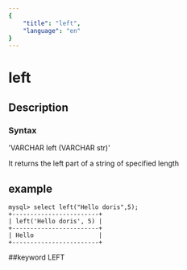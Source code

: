 ```yaml
---
{
    "title": "left",
    "language": "en"
}
---
```


<!-- 
Licensed to the Apache Software Foundation (ASF) under one
or more contributor license agreements.  See the NOTICE file
distributed with this work for additional information
regarding copyright ownership.  The ASF licenses this file
to you under the Apache License, Version 2.0 (the
"License"); you may not use this file except in compliance
with the License.  You may obtain a copy of the License at

  http://www.apache.org/licenses/LICENSE-2.0

Unless required by applicable law or agreed to in writing,
software distributed under the License is distributed on an
"AS IS" BASIS, WITHOUT WARRANTIES OR CONDITIONS OF ANY
KIND, either express or implied.  See the License for the
specific language governing permissions and limitations
under the License.
-->

# left
## Description
### Syntax

'VARCHAR left (VARCHAR str)'


It returns the left part of a string of specified length

## example

```
mysql> select left("Hello doris",5);
+------------------------+
| left('Hello doris', 5) |
+------------------------+
| Hello                  |
+------------------------+
```
##keyword
LEFT
